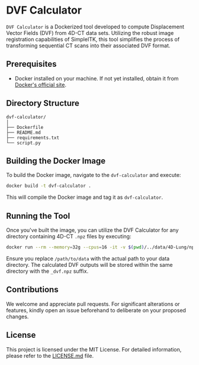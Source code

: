 # DVF Calculator

`DVF Calculator` is a Dockerized tool developed to compute Displacement Vector Fields (DVF) from 4D-CT data sets. Utilizing the robust image registration capabilities of SimpleITK, this tool simplifies the process of transforming sequential CT scans into their associated DVF format.

## Prerequisites

- Docker installed on your machine. If not yet installed, obtain it from [Docker's official site](https://docs.docker.com/get-docker/).

## Directory Structure

```
dvf-calculator/
│
├── Dockerfile
├── README.md
├── requirements.txt
└── script.py
```

## Building the Docker Image

To build the Docker image, navigate to the `dvf-calculator` and execute:

```bash
docker build -t dvf-calculator .
```

This will compile the Docker image and tag it as `dvf-calculator`.

## Running the Tool

Once you've built the image, you can utilize the DVF Calculator for any directory containing 4D-CT `.npz` files by executing:

```bash
docker run --rm --memory=32g --cpus=16 -it -v $(pwd)/../data/4D-Lung/npz1:/app/data dvf-calculator python script.py /app/data --shrink-factors  2 1 --smoothing-sigmas 1 0 --sampling-percentage 0.01 --histogram-bins 30
```

Ensure you replace `/path/to/data` with the actual path to your data directory. The calculated DVF outputs will be stored within the same directory with the `_dvf.npz` suffix.

## Contributions

We welcome and appreciate pull requests. For significant alterations or features, kindly open an issue beforehand to deliberate on your proposed changes.

## License

This project is licensed under the MIT License. For detailed information, please refer to the [LICENSE.md](LICENSE.md) file.
